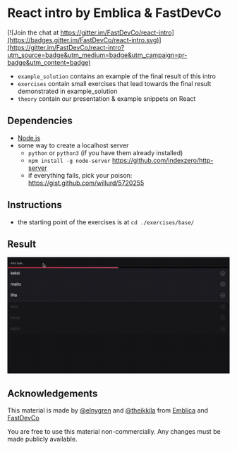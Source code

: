 # React intro by Emblica & FastDevCo

[![Join the chat at https://gitter.im/FastDevCo/react-intro](https://badges.gitter.im/FastDevCo/react-intro.svg)](https://gitter.im/FastDevCo/react-intro?utm_source=badge&utm_medium=badge&utm_campaign=pr-badge&utm_content=badge)



* `example_solution` contains an example of the final result of this intro
* `exercises` contain small exercises that lead towards the final result demonstrated in example_solution
* `theory` contain our presentation & example snippets on React


## Dependencies

* [Node.js](https://nodejs.org/en/download/package-manager/)
* some way to create a localhost server
  * `python` or `python3` (if you have them already installed)
  * `npm install -g node-server` https://github.com/indexzero/http-server
  * if everything fails, pick your poison: https://gist.github.com/willurd/5720255

## Instructions

* the starting point of the exercises is at `cd ./exercises/base/`

## Result
![Giffu](https://raw.githubusercontent.com/FastDevCo/react-intro/master/todo.gif)

## Acknowledgements

This material is made by [@elnygren](https://github.com/elnygren) and [@theikkila](https://github.com/theikkila) from [Emblica](https://emblica.fi) and [FastDevCo](http://fastdevco.com/)

You are free to use this material non-commercially. Any changes must be made publicly available.

